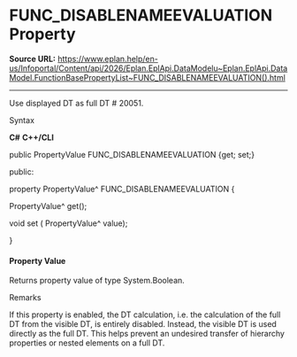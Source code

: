 # FUNC_DISABLENAMEEVALUATION Property

**Source URL:** https://www.eplan.help/en-us/Infoportal/Content/api/2026/Eplan.EplApi.DataModelu~Eplan.EplApi.DataModel.FunctionBasePropertyList~FUNC_DISABLENAMEEVALUATION().html

---

Use displayed DT as full DT # 20051.

Syntax

**C#**
**C++/CLI**


public PropertyValue FUNC_DISABLENAMEEVALUATION {get; set;}

public:

property PropertyValue^ FUNC_DISABLENAMEEVALUATION {

   PropertyValue^ get();

   void set (    PropertyValue^ value);

}


#### Property Value

Returns property value of type System.Boolean.

Remarks

If this property is enabled, the DT calculation, i.e. the calculation of the full DT from the visible DT, is entirely disabled. Instead, the visible DT is used directly as the full DT. This helps prevent an undesired transfer of hierarchy properties or nested elements on a full DT.
